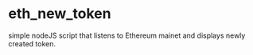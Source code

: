 # eth_new_token
simple nodeJS script that listens to Ethereum mainet and displays newly created token. 
